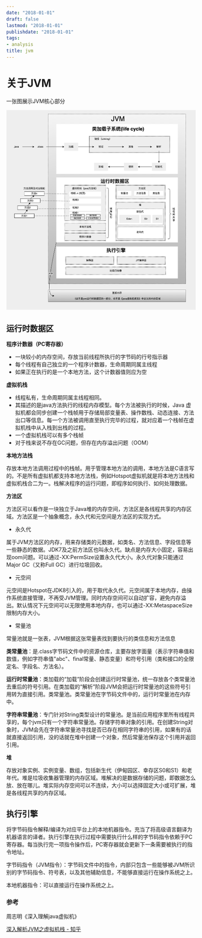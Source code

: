 ```yaml
---
date: "2018-01-01"
draft: false
lastmod: "2018-01-01"
publishdate: "2018-01-01"
tags:
- analysis
title: jvm
---
```

# 关于JVM

一张图展示JVM核心部分

![jvm](../../picture/jvm.png)

## 运行时数据区

**程序计数器（PC寄存器）**

* 一块较小的内存空间，存放当前线程所执行的字节码的行号指示器
* 每个线程有自己独立的一个程序计数器，生命周期同属主线程
* 如果正在执行的是一个本地方法，这个计数器值则应为空



**虚拟机栈**

* 线程私有，生命周期同属主线程相同。
* 其描述的是java方法执行的线程内存模型。每个方法被执行的时候，Java 虚拟机都会同步创建一个栈帧用于存储局部变量表、操作数栈、动态连接、方法出口等信息。每一个方法被调用直至执行完毕的过程，就对应着一个栈帧在虚拟机栈中从入栈到出栈的过程。
* 一个虚拟机栈可以有多个栈帧
* 对于栈来说不存在GC问题，但存在内存溢出问题（OOM）



**本地方法栈**

存放本地方法调用过程中的栈帧。用于管理本地方法的调用，本地方法是C语言写的。不是所有虚拟机都支持本地方法栈，例如Hotspot虚拟机就是将本地方法栈和虚拟机栈合二为一。栈解决程序的运行问题，即程序如何执行、如何处理数据。



**方法区**

方法区可以看作是一块独立于Java堆的内存空间，方法区是各线程共享的内存区域。方法区是一个抽象概念，永久代和元空间是方法区的实现方式。

* 永久代

属于JVM方法区的内存，用来存储类的元数据，如类名、方法信息、字段信息等一些静态的数据。JDK7及之前方法区也叫永久代。缺点是内存大小固定，容易出现oom问题。可以通过-XX:PermSize设置永久代大小。永久代对象只能通过Major GC（又称Full GC）进行垃圾回收。

* 元空间

元空间是Hotspot在JDK8引入的，用于取代永久代。元空间属于本地内存，由操作系统直接管理，不再受JVM管理。同时内存空间可以自动扩容，避免内存溢出。默认情况下元空间可以无限使用本地内存，也可以通过-XX:MetaspaceSize限制内存大小。

* 常量池

常量池就是一张表，JVM根据这张常量表找到要执行的类信息和方法信息

​	**类常量池**：是.class字节码文件中的资源仓库，主要存放字面量（表示字符串值和数值，例如字符串值"abc"、final常量、静态变量）和符号引用（类和接口的全限定名、字段名、方法名）。

​	**运行时常量池**：类加载的“加载”阶段会创建运行时常量池，统一存放各个类常量池去重后的符号引用。在类加载的“解析”阶段JVM会把运行时常量池的这些符号引用转为直接引用。类常量池。类常量池在字节码文件中的，运行时常量池在内存中。

​	**字符串常量池**：专门针对String类型设计的常量池。是当前应用程序里所有线程共享的，每个jvm只有一个字符串常量池。存储字符串对象的引用。在创建String对象时，JVM会先在字符串常量池寻找是否已存在相同字符串的引用，如果有的话就直接返回引用，没的话就在堆中创建一个对象，然后常量池保存这个引用并返回引用。

**堆**

存放对象实例、实例变量、数组，包括新生代（伊甸园区、幸存区S0和S1）和老年代。堆是垃圾收集器管理的内存区域。堆解决的是数据存储的问题，即数据怎么放、放在哪儿。堆实际内存空间可以不连续，大小可以选择固定大小或可扩展，堆是各线程共享的内存区域。

## 执行引擎

将字节码指令解释/编译为对应平台上的本地机器指令。充当了将高级语言翻译为机器语言的译者。执行引擎在执行过程中需要执行什么样的字节码指令依赖于PC寄存器。每当执行完一项指令操作后，PC寄存器就会更新下一条需要被执行的指令地址。

字节码指令（JVM指令）：字节码文件中的指令，内部只包含一些能够被JVM所识别的字节码指令、符号表，以及其他辅助信息，不能够直接运行在操作系统之上。

本地机器指令：可以直接运行在操作系统之上。



### 参考

周志明《深入理解java虚拟机》

[深入解析JVM之虚拟机栈 - 知乎](https://zhuanlan.zhihu.com/p/423364303)
